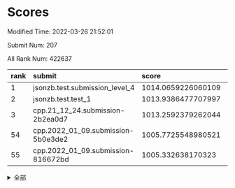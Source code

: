# Scores

Modified Time: 2022-03-26 21:52:01

Submit Num: 207

All Rank Num: 422637

| rank |               submit               |       score        |       sigma        | pk_num |
| :--- | :--------------------------------- | :----------------- | :----------------- | :----- |
| 1    | jsonzb.test.submission_level_4     | 1014.0659226060109 | 0.829638180275806  | 8165   |
| 2    | jsonzb.test.test_1                 | 1013.9386477707997 | 0.824699069441399  | 8169   |
| 3    | cpp.21_12_24.submission-2b2ea0d7   | 1013.2592379262044 | 0.8020989889998208 | 8169   |
| 54   | cpp.2022_01_09.submission-5b0e3de2 | 1005.7725548980521 | 0.714774880956109  | 8165   |
| 55   | cpp.2022_01_09.submission-816672bd | 1005.332638170323  | 0.7263816840479824 | 8168   |


<details>
<summary>全部</summary>

| rank |                 submit                 |       score        |       sigma        | pk_num |
| :--- | :------------------------------------- | :----------------- | :----------------- | :----- |
| 1    | jsonzb.test.submission_level_4         | 1014.0659226060109 | 0.829638180275806  | 8165   |
| 2    | jsonzb.test.test_1                     | 1013.9386477707997 | 0.824699069441399  | 8169   |
| 3    | cpp.21_12_24.submission-2b2ea0d7       | 1013.2592379262044 | 0.8020989889998208 | 8169   |
| 4    | gobigger.level_3.submission_level_3_11 | 1011.6728251084625 | 0.7506851652899783 | 8168   |
| 5    | gobigger.level_3.submission_level_3_2  | 1011.4853289620182 | 0.7785288466751191 | 8167   |
| 6    | gobigger.level_3.submission_level_3_48 | 1011.4754013675312 | 0.7809303626354784 | 8170   |
| 7    | gobigger.level_3.submission_level_3_30 | 1011.4108143854331 | 0.7695032119675967 | 8164   |
| 8    | gobigger.level_3.submission_level_3_19 | 1011.3759617850344 | 0.7968899696453096 | 8162   |
| 9    | gobigger.level_3.submission_level_3_29 | 1011.356176288924  | 0.7765741347319755 | 8168   |
| 10   | gobigger.level_3.submission_level_3_13 | 1010.7979529729973 | 0.7490002271159141 | 8172   |
| 11   | gobigger.level_3.submission_level_3_21 | 1010.7734952518989 | 0.7415638327791595 | 8170   |
| 12   | gobigger.level_3.submission_level_3_43 | 1010.5901384469636 | 0.776112903417865  | 8170   |
| 13   | gobigger.level_3.submission_level_3_0  | 1010.5530260208084 | 0.7579632363039721 | 8165   |
| 14   | gobigger.level_3.submission_level_3_3  | 1010.5040369747471 | 0.7431306358208782 | 8168   |
| 15   | gobigger.level_3.submission_level_3_26 | 1010.4542827446978 | 0.7702797159557693 | 8162   |
| 16   | gobigger.level_3.submission_level_3_31 | 1010.4478536148977 | 0.7603826079537893 | 8166   |
| 17   | gobigger.level_3.submission_level_3_39 | 1010.4382872835683 | 0.7513612595094413 | 8168   |
| 18   | gobigger.level_3.submission_level_3_38 | 1010.4147929150396 | 0.7663847070050723 | 8166   |
| 19   | gobigger.level_3.submission_level_3_6  | 1010.3888444618406 | 0.7579968724278651 | 8171   |
| 20   | gobigger.level_3.submission_level_3_14 | 1010.3658820272472 | 0.7672546300208646 | 8165   |
| 21   | gobigger.level_3.submission_level_3_25 | 1010.2106003528406 | 0.7681304309633695 | 8169   |
| 22   | gobigger.level_3.submission_level_3_5  | 1010.172276632771  | 0.7662256628263563 | 8167   |
| 23   | gobigger.level_3.submission_level_3_40 | 1010.0909992155632 | 0.7584819602281657 | 8169   |
| 24   | gobigger.level_3.submission_level_3_18 | 1010.0166540230493 | 0.7432201353483355 | 8166   |
| 25   | gobigger.level_3.submission_level_3_33 | 1010.0038783541414 | 0.7862358096661023 | 8167   |
| 26   | gobigger.level_3.submission_level_3_37 | 1009.9386831940111 | 0.7279816587369042 | 8167   |
| 27   | gobigger.level_3.submission_level_3_42 | 1009.9085770069877 | 0.7547614336809333 | 8161   |
| 28   | gobigger.level_3.submission_level_3_45 | 1009.9077543841881 | 0.7409422635686792 | 8167   |
| 29   | gobigger.level_3.submission_level_3_44 | 1009.8988649715242 | 0.7492383227543968 | 8167   |
| 30   | gobigger.level_3.submission_level_3_17 | 1009.8974656838476 | 0.7531467254406076 | 8166   |
| 31   | gobigger.level_3.submission_level_3_46 | 1009.8528004286736 | 0.7707416759080098 | 8168   |
| 32   | gobigger.level_3.submission_level_3_36 | 1009.679481689912  | 0.7356691741135827 | 8171   |
| 33   | gobigger.level_3.submission_level_3_7  | 1009.6468501219911 | 0.7617831112302492 | 8171   |
| 34   | gobigger.level_3.submission_level_3_47 | 1009.6187247616559 | 0.7636092161658892 | 8161   |
| 35   | gobigger.level_3.submission_level_3_9  | 1009.5558575096904 | 0.7626564251298432 | 8170   |
| 36   | gobigger.level_3.submission_level_3_16 | 1009.5529735095482 | 0.7538359492037003 | 8167   |
| 37   | gobigger.level_3.submission_level_3_49 | 1009.5007215141991 | 0.7612791603164002 | 8170   |
| 38   | gobigger.level_3.submission_level_3_20 | 1009.4781100484325 | 0.7430515017306653 | 8169   |
| 39   | gobigger.level_3.submission_level_3_4  | 1009.4454736844001 | 0.756486109979216  | 8161   |
| 40   | gobigger.level_3.submission_level_3_32 | 1009.4036073761553 | 0.7702901125999483 | 8162   |
| 41   | gobigger.level_3.submission_level_3_27 | 1009.3911677566662 | 0.7528673022466077 | 8168   |
| 42   | gobigger.level_3.submission_level_3_41 | 1009.3834224698065 | 0.7714226572864902 | 8166   |
| 43   | gobigger.level_3.submission_level_3_1  | 1009.3142200531562 | 0.7542172297551734 | 8168   |
| 44   | gobigger.level_3.submission_level_3_15 | 1009.3131358841865 | 0.748737932167838  | 8163   |
| 45   | gobigger.level_3.submission_level_3_8  | 1009.2640363532125 | 0.7427404555683179 | 8170   |
| 46   | gobigger.level_3.submission_level_3_23 | 1009.2268845206777 | 0.7258667136130228 | 8166   |
| 47   | gobigger.level_3.submission_level_3_24 | 1008.8847683466963 | 0.7509591245291717 | 8170   |
| 48   | gobigger.level_3.submission_level_3_22 | 1008.8832341756355 | 0.7518043572954417 | 8165   |
| 49   | gobigger.level_3.submission_level_3_35 | 1008.641290854387  | 0.7370781403309441 | 8169   |
| 50   | gobigger.level_3.submission_level_3_10 | 1008.631107662121  | 0.7376633971306097 | 8169   |
| 51   | gobigger.level_3.submission_level_3_12 | 1008.5965481571346 | 0.7580170097369169 | 8167   |
| 52   | gobigger.level_3.submission_level_3_28 | 1008.0050483846424 | 0.733898927893687  | 8168   |
| 53   | gobigger.level_3.submission_level_3_34 | 1007.6671640862598 | 0.736045644159349  | 8165   |
| 54   | cpp.2022_01_09.submission-5b0e3de2     | 1005.7725548980521 | 0.714774880956109  | 8165   |
| 55   | cpp.2022_01_09.submission-816672bd     | 1005.332638170323  | 0.7263816840479824 | 8168   |
| 56   | gobigger.level_1.submission_level_1_32 | 1004.5783581873219 | 0.7139917327827409 | 8169   |
| 57   | gobigger.level_1.submission_level_1_34 | 1004.4569066312868 | 0.7187427841200204 | 8159   |
| 58   | gobigger.level_1.submission_level_1_28 | 1004.4360299549006 | 0.7318514742691808 | 8170   |
| 59   | gobigger.level_1.submission_level_1_41 | 1004.4233378693694 | 0.7135571627899214 | 8170   |
| 60   | gobigger.level_1.submission_level_1_27 | 1004.2394017146277 | 0.7061579122518602 | 8173   |
| 61   | gobigger.level_1.submission_level_1_3  | 1004.212455789516  | 0.728756468436847  | 8163   |
| 62   | gobigger.level_1.submission_level_1_1  | 1004.1688286357996 | 0.7155777393542766 | 8172   |
| 63   | gobigger.level_1.submission_level_1_7  | 1004.1056110834189 | 0.7393960237880612 | 8169   |
| 64   | gobigger.level_1.submission_level_1_14 | 1004.0764166248125 | 0.7104994214772653 | 8164   |
| 65   | gobigger.level_1.submission_level_1_15 | 1004.0170454844798 | 0.7255222789533109 | 8173   |
| 66   | gobigger.level_1.submission_level_1_43 | 1004.003207065958  | 0.7232479329444681 | 8164   |
| 67   | gobigger.level_1.submission_level_1_22 | 1004.0011033088273 | 0.7190624177860276 | 8162   |
| 68   | gobigger.level_1.submission_level_1_13 | 1003.9789784587272 | 0.7220858602656659 | 8164   |
| 69   | gobigger.level_1.submission_level_1_8  | 1003.9499603795679 | 0.7141341319731315 | 8168   |
| 70   | gobigger.level_1.submission_level_1_20 | 1003.7312906651886 | 0.7255892039723727 | 8171   |
| 71   | gobigger.level_1.submission_level_1_2  | 1003.6689128667524 | 0.7156204787811604 | 8171   |
| 72   | gobigger.level_1.submission_level_1_18 | 1003.532442012188  | 0.7156298703888316 | 8161   |
| 73   | gobigger.level_1.submission_level_1_11 | 1003.4634613581527 | 0.7226555816923058 | 8168   |
| 74   | gobigger.level_1.submission_level_1_19 | 1003.4214253536512 | 0.7250189098754576 | 8160   |
| 75   | gobigger.level_1.submission_level_1_47 | 1003.3579608059264 | 0.7088506467757539 | 8173   |
| 76   | gobigger.level_1.submission_level_1_29 | 1003.349112857749  | 0.7119364923224087 | 8170   |
| 77   | gobigger.level_1.submission_level_1_33 | 1003.330716874778  | 0.7151648763219746 | 8165   |
| 78   | gobigger.level_1.submission_level_1_30 | 1003.2558006797753 | 0.7117488542541197 | 8170   |
| 79   | gobigger.level_1.submission_level_1_46 | 1003.2521043101953 | 0.713054895737771  | 8159   |
| 80   | gobigger.level_1.submission_level_1_10 | 1003.197723039471  | 0.7263338662461128 | 8170   |
| 81   | gobigger.level_1.submission_level_1_9  | 1003.1849470966563 | 0.7133256565707901 | 8166   |
| 82   | gobigger.level_1.submission_level_1_5  | 1003.1795028064079 | 0.7187269356245688 | 8168   |
| 83   | gobigger.level_1.submission_level_1_40 | 1003.1620989357201 | 0.7035260039970599 | 8165   |
| 84   | gobigger.level_1.submission_level_1_24 | 1003.1189494534257 | 0.7204489898591749 | 8172   |
| 85   | gobigger.level_1.submission_level_1_23 | 1003.0766042048651 | 0.7186246969644129 | 8169   |
| 86   | gobigger.level_1.submission_level_1_21 | 1003.0734224716305 | 0.7189816451718575 | 8169   |
| 87   | gobigger.level_1.submission_level_1_35 | 1003.0651711732543 | 0.7260966156954153 | 8172   |
| 88   | gobigger.level_1.submission_level_1_42 | 1003.0577184045    | 0.7110332811767679 | 8171   |
| 89   | gobigger.level_1.submission_level_1_49 | 1003.0046321127281 | 0.716513404978392  | 8167   |
| 90   | gobigger.level_1.submission_level_1_0  | 1002.8223810131223 | 0.7094866994725049 | 8171   |
| 91   | gobigger.level_1.submission_level_1_48 | 1002.754459050821  | 0.7181994730991594 | 8165   |
| 92   | gobigger.level_1.submission_level_1_38 | 1002.7336082459323 | 0.7152382809805122 | 8167   |
| 93   | gobigger.level_1.submission_level_1_17 | 1002.7261954997332 | 0.7070700151201456 | 8166   |
| 94   | gobigger.level_1.submission_level_1_39 | 1002.7224633082974 | 0.7094506586971241 | 8162   |
| 95   | gobigger.level_1.submission_level_1_45 | 1002.7176544492289 | 0.7116962975079506 | 8164   |
| 96   | gobigger.level_1.submission_level_1_37 | 1002.5161487279956 | 0.7107883510995364 | 8166   |
| 97   | gobigger.level_1.submission_level_1_44 | 1002.4581036068749 | 0.712285144176807  | 8169   |
| 98   | gobigger.level_1.submission_level_1_26 | 1002.4501539773349 | 0.7148238543663145 | 8165   |
| 99   | gobigger.level_1.submission_level_1_25 | 1002.4430591273647 | 0.7075302857884659 | 8166   |
| 100  | gobigger.level_1.submission_level_1_16 | 1002.4014806903165 | 0.7110504291207335 | 8169   |
| 101  | gobigger.level_1.submission_level_1_36 | 1002.3802291198293 | 0.7237992259606448 | 8159   |
| 102  | gobigger.level_1.submission_level_1_4  | 1002.3791492059117 | 0.7131271634392671 | 8171   |
| 103  | gobigger.level_1.submission_level_1_6  | 1002.097085163099  | 0.7123883597359435 | 8171   |
| 104  | gobigger.level_1.submission_level_1_31 | 1002.0964514603965 | 0.7214705659387348 | 8165   |
| 105  | gobigger.level_1.submission_level_1_12 | 1001.5862380353083 | 0.7121627210950983 | 8165   |
| 106  | gobigger.random.submission_random_30   | 997.4840256780909  | 0.7004686169934558 | 8165   |
| 107  | gobigger.random.submission_random_28   | 997.3411068904634  | 0.7192509218858939 | 8168   |
| 108  | gobigger.random.submission_random_19   | 997.3047823342445  | 0.7074394613289144 | 8170   |
| 109  | gobigger.random.submission_random_35   | 997.0994356500056  | 0.706378177011244  | 8166   |
| 110  | gobigger.random.submission_random_44   | 997.0172558124021  | 0.6994547956511044 | 8169   |
| 111  | gobigger.random.submission_random_20   | 996.9717083778323  | 0.705388970555409  | 8168   |
| 112  | gobigger.random.submission_random_41   | 996.9177250019782  | 0.7223773615686161 | 8170   |
| 113  | gobigger.random.submission_random_5    | 996.837573609589   | 0.7156865119601846 | 8159   |
| 114  | gobigger.random.submission_random_14   | 996.7011528725463  | 0.7081556576795323 | 8166   |
| 115  | gobigger.random.submission_random_36   | 996.6986499344454  | 0.7171366477467376 | 8167   |
| 116  | gobigger.random.submission_random_11   | 996.6037143575813  | 0.7224130913226793 | 8169   |
| 117  | gobigger.random.submission_random_25   | 996.5109787096425  | 0.7087423088446779 | 8168   |
| 118  | gobigger.random.submission_random_47   | 996.4546642226559  | 0.7097431298792811 | 8165   |
| 119  | gobigger.random.submission_random_27   | 996.4312973738522  | 0.6973719856751547 | 8165   |
| 120  | gobigger.random.submission_random_40   | 996.4229541585446  | 0.7147637008081632 | 8169   |
| 121  | gobigger.random.submission_random_6    | 996.399171971766   | 0.7068245276626537 | 8169   |
| 122  | gobigger.random.submission_random_16   | 996.3510135834572  | 0.7159863244802256 | 8168   |
| 123  | gobigger.random.submission_random_45   | 996.3184733485655  | 0.707303123150068  | 8165   |
| 124  | gobigger.random.submission_random_38   | 996.2966423017535  | 0.7114223897896018 | 8168   |
| 125  | gobigger.random.submission_random_42   | 996.2543508021917  | 0.7240264539942415 | 8162   |
| 126  | gobigger.random.submission_random_26   | 996.2349592678555  | 0.7144421194481945 | 8167   |
| 127  | gobigger.random.submission_random_34   | 996.1815796629987  | 0.7139684231561602 | 8166   |
| 128  | gobigger.random.submission_random_24   | 996.1224551111129  | 0.6943100946822706 | 8163   |
| 129  | gobigger.random.submission_random_43   | 996.0688122589975  | 0.7114699361761893 | 8169   |
| 130  | gobigger.random.submission_random_29   | 996.0261055946337  | 0.7113184085081282 | 8169   |
| 131  | gobigger.random.submission_random_33   | 995.9684732782208  | 0.7189932601474099 | 8168   |
| 132  | gobigger.random.submission_random_8    | 995.9554120819466  | 0.7022229910959574 | 8164   |
| 133  | gobigger.random.submission_random_2    | 995.9337723331813  | 0.7185687688781569 | 8168   |
| 134  | gobigger.random.submission_random_10   | 995.9265869136154  | 0.7018861189598334 | 8159   |
| 135  | gobigger.random.submission_random_48   | 995.8057033670838  | 0.705147463111204  | 8166   |
| 136  | gobigger.random.submission_random_0    | 995.7796928380427  | 0.7098497015079073 | 8162   |
| 137  | gobigger.random.submission_random_3    | 995.7644993239725  | 0.7136121379535434 | 8164   |
| 138  | gobigger.random.submission_random_37   | 995.7088151853316  | 0.7216840272589343 | 8169   |
| 139  | gobigger.random.submission_random_9    | 995.6942549359858  | 0.707379942566972  | 8170   |
| 140  | gobigger.random.submission_random_21   | 995.6196824472046  | 0.7073863880293558 | 8170   |
| 141  | gobigger.random.submission_random_7    | 995.5715405760915  | 0.7160244974875953 | 8164   |
| 142  | gobigger.random.submission_random_12   | 995.5325151501581  | 0.7026640192474664 | 8168   |
| 143  | gobigger.random.submission_random_17   | 995.4897531157934  | 0.7066488275656659 | 8169   |
| 144  | gobigger.random.submission_random_18   | 995.4342694200108  | 0.716453838486725  | 8168   |
| 145  | gobigger.random.submission_random_15   | 995.3570151905857  | 0.7195039800890753 | 8174   |
| 146  | gobigger.random.submission_random_23   | 995.3171559047995  | 0.7080644562554351 | 8168   |
| 147  | gobigger.random.submission_random_13   | 995.2424514093254  | 0.6926677407707345 | 8167   |
| 148  | gobigger.random.submission_random_4    | 995.135404844786   | 0.7156698587420731 | 8163   |
| 149  | gobigger.random.submission_random_46   | 995.1046402146625  | 0.7154661095311311 | 8166   |
| 150  | gobigger.random.submission_random_1    | 994.9929161995753  | 0.7126296730946938 | 8165   |
| 151  | gobigger.random.submission_random_31   | 994.8845059940511  | 0.7155598627316121 | 8163   |
| 152  | gobigger.random.submission_random_32   | 994.8029122260707  | 0.720713689394277  | 8164   |
| 153  | gobigger.random.submission_random_22   | 994.7128666726876  | 0.7150774433544357 | 8171   |
| 154  | gobigger.random.submission_random_39   | 994.6170584773602  | 0.7149220478074346 | 8167   |
| 155  | gobigger.level_2.submission_level_2_22 | 994.2728925913437  | 0.7205450296191646 | 8171   |
| 156  | gobigger.random.submission_random_49   | 993.9368356201528  | 0.7177477454706837 | 8164   |
| 157  | gobigger.level_2.submission_level_2_36 | 993.8664055453442  | 0.7249848821350767 | 8168   |
| 158  | gobigger.level_2.submission_level_2_1  | 993.7163550570388  | 0.7278824774600979 | 8169   |
| 159  | gobigger.level_2.submission_level_2_38 | 993.7159375652294  | 0.7275400711716495 | 8168   |
| 160  | gobigger.level_2.submission_level_2_29 | 993.5505349768855  | 0.7318643453272049 | 8168   |
| 161  | gobigger.level_2.submission_level_2_41 | 993.4845602566651  | 0.7369896044656462 | 8165   |
| 162  | gobigger.level_2.submission_level_2_32 | 993.440508729896   | 0.7424902249794175 | 8165   |
| 163  | gobigger.level_2.submission_level_2_43 | 993.4180061260976  | 0.7477463481501435 | 8166   |
| 164  | gobigger.level_2.submission_level_2_28 | 993.4011660848038  | 0.7387082661255479 | 8168   |
| 165  | gobigger.level_2.submission_level_2_17 | 993.1807998744563  | 0.7500233905530815 | 8168   |
| 166  | gobigger.level_2.submission_level_2_6  | 993.168233702979   | 0.7219675572621311 | 8164   |
| 167  | gobigger.level_2.submission_level_2_10 | 993.031923678195   | 0.7260248592270431 | 8169   |
| 168  | gobigger.level_2.submission_level_2_11 | 992.826368629355   | 0.7434129613466496 | 8166   |
| 169  | gobigger.level_2.submission_level_2_42 | 992.7722123210378  | 0.7254757074565695 | 8159   |
| 170  | gobigger.level_2.submission_level_2_37 | 992.6635507146416  | 0.7469064466479393 | 8163   |
| 171  | gobigger.level_2.submission_level_2_26 | 992.6283511508869  | 0.7517229965615404 | 8170   |
| 172  | gobigger.level_2.submission_level_2_12 | 992.620654720466   | 0.7357415122232988 | 8169   |
| 173  | gobigger.level_2.submission_level_2_18 | 992.4919625020902  | 0.752644424652931  | 8171   |
| 174  | gobigger.level_2.submission_level_2_4  | 992.451497655349   | 0.7612911057822694 | 8167   |
| 175  | gobigger.level_2.submission_level_2_47 | 992.4474676493318  | 0.7377044558398088 | 8166   |
| 176  | gobigger.level_2.submission_level_2_0  | 992.4277117799313  | 0.7354810609168763 | 8170   |
| 177  | gobigger.level_2.submission_level_2_5  | 992.3245065691722  | 0.7308560537941936 | 8173   |
| 178  | gobigger.level_2.submission_level_2_33 | 992.3067668066308  | 0.7652139121810742 | 8168   |
| 179  | gobigger.level_2.submission_level_2_45 | 992.1705031413716  | 0.7426190973761663 | 8166   |
| 180  | gobigger.level_2.submission_level_2_30 | 992.0917651966063  | 0.7346385723153134 | 8170   |
| 181  | gobigger.level_2.submission_level_2_24 | 991.9923914563532  | 0.7450052821765012 | 8168   |
| 182  | gobigger.level_2.submission_level_2_19 | 991.9414360376146  | 0.7393494786425477 | 8167   |
| 183  | gobigger.level_2.submission_level_2_44 | 991.8894426545809  | 0.7353146286268331 | 8171   |
| 184  | gobigger.level_2.submission_level_2_9  | 991.8889100975084  | 0.7419821956931897 | 8172   |
| 185  | gobigger.level_2.submission_level_2_13 | 991.8753518675262  | 0.752830836967866  | 8166   |
| 186  | gobigger.level_2.submission_level_2_27 | 991.8660712885771  | 0.7605712163154368 | 8165   |
| 187  | gobigger.level_2.submission_level_2_35 | 991.8638981166783  | 0.7480139868283762 | 8167   |
| 188  | gobigger.level_2.submission_level_2_31 | 991.7253066403821  | 0.7464486932382357 | 8163   |
| 189  | gobigger.level_2.submission_level_2_40 | 991.6596306036488  | 0.7306743342157874 | 8166   |
| 190  | gobigger.level_2.submission_level_2_25 | 991.6558694342358  | 0.7425643745510059 | 8173   |
| 191  | gobigger.level_2.submission_level_2_49 | 991.6178315084711  | 0.7330626160315288 | 8166   |
| 192  | gobigger.level_2.submission_level_2_23 | 991.5895007979886  | 0.7426046892134788 | 8170   |
| 193  | gobigger.level_2.submission_level_2_7  | 991.4527546719974  | 0.7717017513209711 | 8163   |
| 194  | gobigger.level_2.submission_level_2_48 | 991.4183196246819  | 0.7511542156332571 | 8164   |
| 195  | gobigger.level_2.submission_level_2_8  | 991.3364261547919  | 0.770307581166564  | 8168   |
| 196  | gobigger.level_2.submission_level_2_34 | 991.3050553675571  | 0.7546832870281028 | 8166   |
| 197  | gobigger.level_2.submission_level_2_2  | 991.0084281444308  | 0.7710673415256551 | 8167   |
| 198  | gobigger.level_2.submission_level_2_39 | 991.0080378487945  | 0.7414747612558704 | 8161   |
| 199  | gobigger.level_2.submission_level_2_15 | 991.0028238072115  | 0.7588343340484461 | 8162   |
| 200  | gobigger.level_2.submission_level_2_3  | 990.9549986142439  | 0.7671538625227539 | 8164   |
| 201  | gobigger.level_2.submission_level_2_14 | 990.9338114656503  | 0.7640601152604003 | 8166   |
| 202  | gobigger.level_2.submission_level_2_20 | 990.8127549465586  | 0.7658097599477729 | 8166   |
| 203  | gobigger.level_2.submission_level_2_21 | 990.6359159445539  | 0.7604208568109321 | 8164   |
| 204  | gobigger.level_2.submission_level_2_16 | 990.5443239188476  | 0.7966850835731487 | 8164   |
| 205  | gobigger.level_2.submission_level_2_46 | 990.4903957168926  | 0.7674095106918878 | 8165   |
| 206  | gobigger.none.submission_none_1        | 977.1847792557127  | 1.4493313169897608 | 8167   |
| 207  | gobigger.none.submission_none_0        | 976.4120843108451  | 1.3463401760339408 | 8166   |

</details>